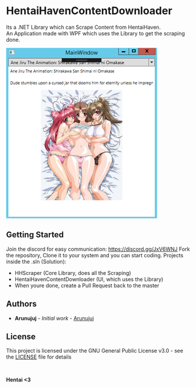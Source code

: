 # HentaiHavenContentDownloader

Its a .NET Library which can Scrape Content from HentaiHaven.<br/>
An Application made with WPF which uses the Library to get the scraping done.

![Current ContentDownloader Window](https://github.com/Arunujuj/HHScraper/blob/master/Screenshots/screen_1.png)

## Getting Started

Join the discord for easy communication: https://discord.gg/JxV6WNJ
Fork the repository, Clone it to your system and you can start coding.
Projects inside the .sln (Solution):
- HHScraper (Core Library, does all the Scraping)
- HentaiHavenContentDownloader (UI, which uses the Library)
- When youre done, create a Pull Request back to the master

## Authors

* **Arunujuj** - *Initial work* - [Arunujuj](https://github.com/Arunujuj)

## License

This project is licensed under the GNU General Public License v3.0 - see the [LICENSE](LICENSE) file for details

<br/>

**Hentai <3**


